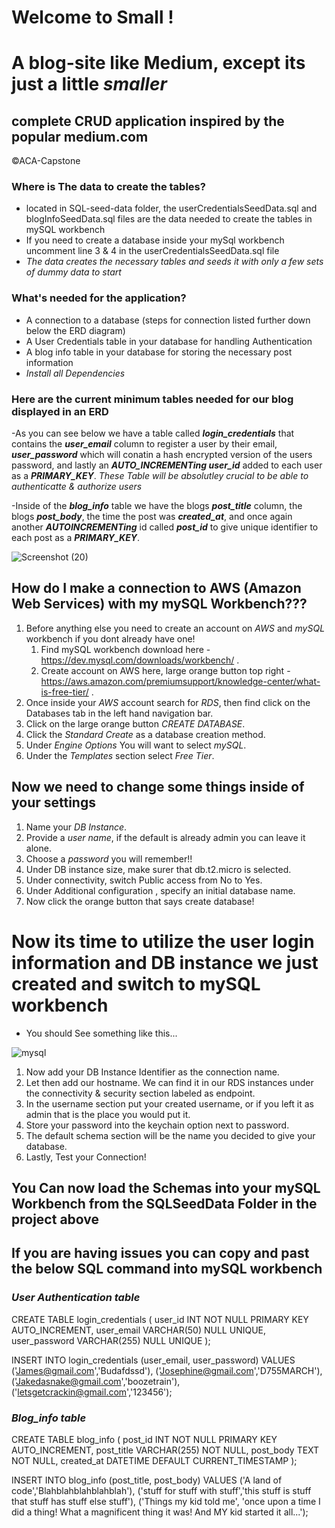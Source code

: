 # **Welcome to Small !** 
# A blog-site like Medium, except its just a little *smaller*
## complete CRUD application inspired by the popular medium.com
©ACA-Capstone

### Where is The data to create the tables?
* located in SQL-seed-data folder, the userCredentialsSeedData.sql and blogInfoSeedData.sql files are the data needed to create the tables in mySQL workbench
* If you need to create a database inside your mySql workbench uncomment line 3 & 4 in the userCredentialsSeedData.sql file
* *The data creates the necessary tables and seeds it with only a few sets of dummy data to start*


### What's needed for the application?
* A connection to a database (steps for connection listed further down below the ERD diagram)
* A User Credentials table in your database for handling Authentication
* A blog info table in your database for storing the necessary post information
* *Install all Dependencies*

### **Here are the current minimum tables needed for our blog displayed in an ERD**

-As you can see below we have a table called ***login_credentials*** that contains the ***user_email*** column to register a user by their email,
***user_password*** which will conatin a hash encrypted version of the users password, and lastly an ***AUTO_INCREMENTing user_id*** added 
to each user as a ***PRIMARY_KEY***. *These Table will be absolutley crucial to be able to authenticatte & authorize users*

-Inside of the ***blog_info*** table we have the blogs ***post_title*** column, the blogs ***post_body***, the time the post was ***created_at***, and once again another 
***AUTOINCREMENTing*** id called ***post_id*** to give unique identifier to each post as a ***PRIMARY_KEY***.


![Screenshot (20)](https://user-images.githubusercontent.com/90695804/159587222-a76fe0b9-c7f2-468a-97cb-2d861bf2f1b4.png)



## How do I make a connection to AWS (Amazon Web Services) with my mySQL Workbench???

1.  Before anything else you need to create an account on *AWS* and *mySQL* workbench if you dont already have one! 
    1. Find mySQL workbench download here - https://dev.mysql.com/downloads/workbench/ .
    2. Create account on AWS here, large orange button top right - https://aws.amazon.com/premiumsupport/knowledge-center/what-is-free-tier/ .
2. Once inside your *AWS* account search for *RDS*, then find click on the Databases tab in the left hand navigation bar.
3. Click on the large orange button *CREATE DATABASE*.
4. Click the *Standard Create* as a database creation method.
5. Under *Engine Options* You will want to select *mySQL*.
6. Under the *Templates* section select *Free Tier*.

## Now we need to change some things inside of your settings

1. Name your *DB Instance*.
2. Provide a *user name*, if the default is already admin you can leave it alone.
3. Choose a *password* you will remember!!
4. Under DB instance size, make surer that db.t2.micro is selected.
5. Under connectivity, switch Public access from No to Yes.
6. Under Additional configuration , specify an initial database name. 
7. Now click the orange button that says create database!

# Now its time to utilize the user login information and DB instance we just created and switch to mySQL workbench
* You should See something like this...

![mysql](https://user-images.githubusercontent.com/90695804/159941618-23f7eaff-9a29-44a8-9b63-ac48a44be084.png)

1. Now add your DB Instance Identifier as the connection name.
2. Let then add our hostname. We can find it in our RDS instances under the connectivity & security section labeled as endpoint.
3. In the username section put your created username, or if you left it as admin that is the place you would put it.
4. Store your password into the keychain option next to password.
5. The default schema section will be the name you decided to give your database.
6. Lastly, Test your Connection!


## You Can now load the Schemas into your mySQL Workbench from the SQLSeedData Folder in the project above
## If you are having issues you can copy and past the below SQL command into mySQL workbench

### ***User Authentication table***


CREATE TABLE login_credentials (
    user_id INT NOT NULL PRIMARY KEY AUTO_INCREMENT,
    user_email VARCHAR(50) NULL UNIQUE,
    user_password VARCHAR(255) NULL UNIQUE 
    );
    


INSERT INTO login_credentials
	(user_email, user_password)
 VALUES 
  ('James@gmail.com','Budafdssd'),
   ('Josephine@gmail.com','D755MARCH'),
   ('Jakedasnake@gmail.com','boozetrain'),
   ('letsgetcrackin@gmail.com','123456');
   
   
### ***Blog_info table***


CREATE TABLE blog_info (
    post_id INT NOT NULL PRIMARY KEY AUTO_INCREMENT,
    post_title VARCHAR(255) NOT NULL,
    post_body TEXT NOT NULL,
    created_at DATETIME DEFAULT CURRENT_TIMESTAMP
    );
    



 INSERT INTO blog_info
	(post_title, post_body)
 VALUES 
  ('A land of code','Blahblahblahblahblah'),
   ('stuff for stuff with stuff','this stuff is stuff that stuff has stuff else stuff'),
   ('Things my kid told me', 'once upon a time I did a thing! What a magnificent thing it was! And MY kid started it all...');














